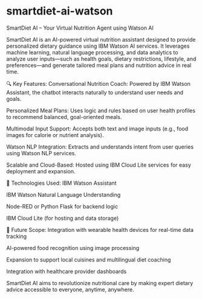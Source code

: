 # smartdiet-ai-watson
SmartDiet AI – Your Virtual Nutrition Agent using Watson AI

SmartDiet AI is an AI-powered virtual nutrition assistant designed to provide personalized dietary guidance using IBM Watson AI services. It leverages machine learning, natural language processing, and data analytics to analyze user inputs—such as health goals, dietary restrictions, lifestyle, and preferences—and generate tailored meal plans and nutrition advice in real time.

🔍 Key Features:
Conversational Nutrition Coach: Powered by IBM Watson Assistant, the chatbot interacts naturally to understand user needs and goals.

Personalized Meal Plans: Uses logic and rules based on user health profiles to recommend balanced, goal-oriented meals.

Multimodal Input Support: Accepts both text and image inputs (e.g., food images for calorie or nutrient analysis).

Watson NLP Integration: Extracts and understands intent from user queries using Watson NLP services.

Scalable and Cloud-Based: Hosted using IBM Cloud Lite services for easy deployment and expansion.

🚀 Technologies Used:
IBM Watson Assistant

IBM Watson Natural Language Understanding

Node-RED or Python Flask for backend logic

IBM Cloud Lite (for hosting and data storage)

🌱 Future Scope:
Integration with wearable health devices for real-time data tracking

AI-powered food recognition using image processing

Expansion to support local cuisines and multilingual diet coaching

Integration with healthcare provider dashboards

SmartDiet AI aims to revolutionize nutritional care by making expert dietary advice accessible to everyone, anytime, anywhere.
